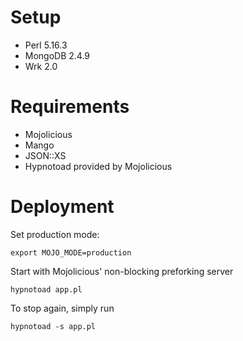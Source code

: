 # Setup

* Perl 5.16.3
* MongoDB 2.4.9
* Wrk 2.0

# Requirements

* Mojolicious
* Mango
* JSON::XS
* Hypnotoad provided by Mojolicious

# Deployment

Set production mode:

    export MOJO_MODE=production

Start with Mojolicious' non-blocking preforking server

    hypnotoad app.pl

To stop again, simply run

    hypnotoad -s app.pl

